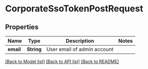 # CorporateSsoTokenPostRequest

## Properties

Name | Type | Description | Notes
------------ | ------------- | ------------- | -------------
**email** | **String** | User email of admin account | 

[[Back to Model list]](../README.md#documentation-for-models) [[Back to API list]](../README.md#documentation-for-api-endpoints) [[Back to README]](../README.md)


